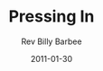 ---
lunr: "true"
title: "Pressing In"
author: "Rev Billy Barbee"
postDate: "01-30-2011"
date: 2011-01-30
category: "sermons"
slug: "2011/01/PressingIn"
icon: microphone
audioLink: "PressingIn"
tags: [pressing in]
mp3: "PressingIn/01302011.mp3"
ogg: "PressingIn/01302011.ogg"
linkurl: "https://archive.org/download/PressingIn/PressingIn_files.xml"
ipath: "https://archive.org/download/PressingIn/01302011.mp3"
layout: sermon.html
---